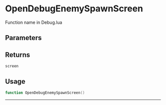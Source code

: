 # OpenDebugEnemySpawnScreen
Function name in Debug.lua
## Parameters

## Returns
`screen`
## Usage
```lua
function OpenDebugEnemySpawnScreen()
```
---
